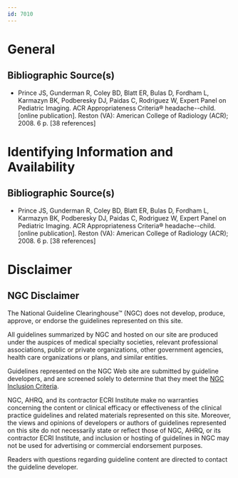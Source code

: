 ```yaml
---
id: 7010
---
```


# General

## Bibliographic Source(s)

- Prince JS, Gunderman R, Coley BD, Blatt ER, Bulas D, Fordham L, Karmazyn BK, Podberesky DJ, Paidas C, Rodriguez W, Expert Panel on Pediatric Imaging. ACR Appropriateness Criteria® headache--child. [online publication]. Reston (VA): American College of Radiology (ACR); 2008. 6 p. [38 references]

# Identifying Information and Availability

## Bibliographic Source(s)

- Prince JS, Gunderman R, Coley BD, Blatt ER, Bulas D, Fordham L, Karmazyn BK, Podberesky DJ, Paidas C, Rodriguez W, Expert Panel on Pediatric Imaging. ACR Appropriateness Criteria® headache--child. [online publication]. Reston (VA): American College of Radiology (ACR); 2008. 6 p. [38 references]

# Disclaimer

## NGC Disclaimer

The National Guideline Clearinghouse™ (NGC) does not develop, produce, approve, or endorse the guidelines represented on this site.

All guidelines summarized by NGC and hosted on our site are produced under the auspices of medical specialty societies, relevant professional associations, public or private organizations, other government agencies, health care organizations or plans, and similar entities.

Guidelines represented on the NGC Web site are submitted by guideline developers, and are screened solely to determine that they meet the [NGC Inclusion Criteria](/help-and-about/summaries/inclusion-criteria).

NGC, AHRQ, and its contractor ECRI Institute make no warranties concerning the content or clinical efficacy or effectiveness of the clinical practice guidelines and related materials represented on this site. Moreover, the views and opinions of developers or authors of guidelines represented on this site do not necessarily state or reflect those of NGC, AHRQ, or its contractor ECRI Institute, and inclusion or hosting of guidelines in NGC may not be used for advertising or commercial endorsement purposes.

Readers with questions regarding guideline content are directed to contact the guideline developer.

